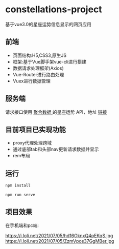 # constellations-project
基于vue3.0的星座运势信息显示的网页应用



## 前端

- 页面结构:H5,CSS3,原生JS
- 框架:基于Vue脚手架vue-cli进行搭建
- 数据请求处理框架(Axios)
- Vue-Router进行路由处理
- Vuex进行数据管理



## 服务端

请求接口使用 [聚合数据 ](https://www.juhe.cn/)的星座运势 API，地址 [链接](https://www.juhe.cn/docs/api/id/58)



## 目前项目已实现功能

- proxy代理处理跨域
- 通过底部tab和头部nav更新请求数据并显示
- rem布局

## 运行

```javascript
npm install
```

```javascript
npm run serve
```

## 项目效果

在手机端和pc端:

https://i.loli.net/2021/07/05/hd16OknxQ4pEKqS.jpg     https://i.loli.net/2021/07/05/ZzmVpos37GgMBer.jpg


